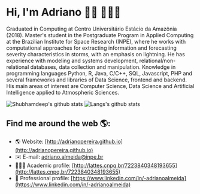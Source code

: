 # Hi, I'm Adriano 👋🏽 👨🏽‍💻

Graduated in Computing at Centro Universitário Estácio da Amazônia (2018). Master's student in the Postgraduate Program in Applied Computing at the Brazilian Institute for Space Research (INPE), where he works with computational approaches for extracting information and forecasting severity characteristics in storms, with an emphasis on lightning. He has experience with modeling and systems development, relational/non-relational databases, data collection and manipulation. Knowledge in programming languages Python, R, Java, C/C++, SQL, Javascript, PHP and several frameworks and libraries of Data Science, frontend and backend. His main areas of interest are Computer Science, Data Science and Artificial Intelligence applied to Atmospheric Sciences.

![Shubhamdeep's github stats](https://github-readme-stats.vercel.app/api?username=AdrianoPereira&show_icons=true&hide_border=true)
![Langs's github stats](https://github-readme-stats.vercel.app/api/top-langs/?username=AdrianoPereira&layout=compact)



## Find me around the web 🌎:
- 🌎 Website: [http://adrianopereira.github.io](http://adrianopereira.github.io) 
- ✉️ E-mail: [adriano.almeida@inpe.br](mailto:adriano.almeida@inpe.br)
- 👨🏽‍🔬 Academic profile: [http://lattes.cnpq.br/7223840348193655](http://lattes.cnpq.br/7223840348193655)
- 💼 Professional profile: [https://www.linkedin.com/in/-adrianoalmeida](https://www.linkedin.com/in/-adrianoalmeida) 
